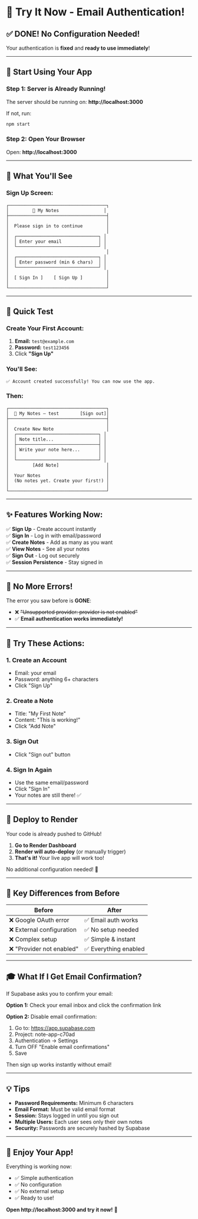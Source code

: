# 🎉 Try It Now - Email Authentication!

## ✅ DONE! No Configuration Needed!

Your authentication is **fixed** and **ready to use immediately**!

---

## 🚀 Start Using Your App

### Step 1: Server is Already Running!

The server should be running on: **http://localhost:3000**

If not, run:
```bash
npm start
```

### Step 2: Open Your Browser

Open: **http://localhost:3000**

---

## 📸 What You'll See

### Sign Up Screen:

```
┌─────────────────────────────────────┐
│         📝 My Notes                 │
├─────────────────────────────────────┤
│                                     │
│  Please sign in to continue         │
│                                     │
│  ┌───────────────────────────────┐ │
│  │ Enter your email              │ │
│  └───────────────────────────────┘ │
│                                     │
│  ┌───────────────────────────────┐ │
│  │ Enter password (min 6 chars)  │ │
│  └───────────────────────────────┘ │
│                                     │
│  [ Sign In ]    [ Sign Up ]         │
│                                     │
└─────────────────────────────────────┘
```

---

## 🎯 Quick Test

### Create Your First Account:

1. **Email:** `test@example.com`
2. **Password:** `test123456`
3. Click **"Sign Up"**

### You'll See:

```
✅ Account created successfully! You can now use the app.
```

### Then:

```
┌─────────────────────────────────────┐
│  📝 My Notes — test        [Sign out]│
├─────────────────────────────────────┤
│                                     │
│  Create New Note                    │
│  ┌───────────────────────────────┐ │
│  │ Note title...                 │ │
│  ├───────────────────────────────┤ │
│  │ Write your note here...       │ │
│  │                               │ │
│  └───────────────────────────────┘ │
│         [Add Note]                  │
│                                     │
│  Your Notes                         │
│  (No notes yet. Create your first!) │
│                                     │
└─────────────────────────────────────┘
```

---

## ✨ Features Working Now:

✅ **Sign Up** - Create account instantly  
✅ **Sign In** - Log in with email/password  
✅ **Create Notes** - Add as many as you want  
✅ **View Notes** - See all your notes  
✅ **Sign Out** - Log out securely  
✅ **Session Persistence** - Stay signed in  

---

## 🎊 No More Errors!

The error you saw before is **GONE**:
- ❌ ~~"Unsupported provider: provider is not enabled"~~
- ✅ **Email authentication works immediately!**

---

## 📝 Try These Actions:

### 1. Create an Account
- Email: your email
- Password: anything 6+ characters
- Click "Sign Up"

### 2. Create a Note
- Title: "My First Note"
- Content: "This is working!"
- Click "Add Note"

### 3. Sign Out
- Click "Sign out" button

### 4. Sign In Again
- Use the same email/password
- Click "Sign In"
- Your notes are still there! ✅

---

## 🚀 Deploy to Render

Your code is already pushed to GitHub!

1. **Go to Render Dashboard**
2. **Render will auto-deploy** (or manually trigger)
3. **That's it!** Your live app will work too!

No additional configuration needed! 🎉

---

## 🔑 Key Differences from Before

| Before | After |
|--------|-------|
| ❌ Google OAuth error | ✅ Email auth works |
| ❌ External configuration | ✅ No setup needed |
| ❌ Complex setup | ✅ Simple & instant |
| ❌ "Provider not enabled" | ✅ Everything enabled |

---

## 🎓 What If I Get Email Confirmation?

If Supabase asks you to confirm your email:

**Option 1:** Check your email inbox and click the confirmation link

**Option 2:** Disable email confirmation:
1. Go to: https://app.supabase.com
2. Project: note-app-c70ad
3. Authentication → Settings
4. Turn OFF "Enable email confirmations"
5. Save

Then sign up works instantly without email!

---

## 💡 Tips

- **Password Requirements:** Minimum 6 characters
- **Email Format:** Must be valid email format
- **Session:** Stays logged in until you sign out
- **Multiple Users:** Each user sees only their own notes
- **Security:** Passwords are securely hashed by Supabase

---

## 🎉 Enjoy Your App!

Everything is working now:
- ✅ Simple authentication
- ✅ No configuration
- ✅ No external setup
- ✅ Ready to use!

**Open http://localhost:3000 and try it now!** 🚀

